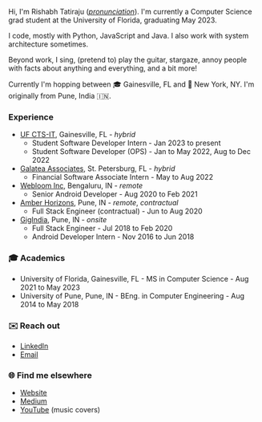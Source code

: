 Hi, I'm Rishabh Tatiraju (_[pronunciation](https://github.com/rtdtwo/rtdtwo/blob/main/name-help.md)_). I'm currently a Computer Science grad student at the University of Florida, graduating May 2023.

I code, mostly with Python, JavaScript and Java. I also work with system architecture sometimes.

Beyond work, I sing, (pretend to) play the guitar, stargaze, annoy people with facts about anything and everything, and a bit more!

Currently I'm hopping between 🎓 Gainesville, FL and 🗽 New York, NY. I'm originally from Pune, India 🇮🇳.

### Experience
- [UF CTS-IT](https://www.ctsi.ufl.edu/research/study-design-and-analysis/informatics-consulting), Gainesville, FL - _hybrid_
  - Student Software Developer Intern - Jan 2023 to present
  - Student Software Developer (OPS) - Jan to May 2022, Aug to Dec 2022
- [Galatea Associates](https://www.galatea-associates.com), St. Petersburg, FL - _hybrid_
  - Financial Software Associate Intern - May to Aug 2022 
- [Webloom Inc](https://www.webloominc.com), Bengaluru, IN - _remote_
  - Senior Android Developer - Aug 2020 to Feb 2021 
- [Amber Horizons](https://theamberhorizons.com), Pune, IN - _remote_, _contractual_
  -  Full Stack Engineer (contractual) - Jun to Aug 2020
- [GigIndia](https://gigindia.in), Pune, IN - _onsite_
  -  Full Stack Engineer - Jul 2018 to Feb 2020
  -  Android Developer Intern - Nov 2016 to Jun 2018

### 🎓 Academics
- University of Florida, Gainesville, FL - MS in Computer Science - Aug 2021 to May 2023
- University of Pune, Pune, IN - BEng. in Computer Engineering - Aug 2014 to May 2018

### ✉️ Reach out
- [LinkedIn](https://www.linkedin.com/in/rishabhtatiraju/)
- [Email](mailto:tatiraju.rishabh@gmail.com)

### 🌐 Find me elsewhere
- [Website](https://rishabh.blog)
- [Medium](https://rtdtwo.medium.com)
- [YouTube](https://www.youtube.com/@rishabhtatirajumusic3656) (music covers)
